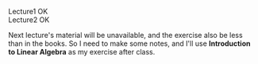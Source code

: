 Lecture1 OK <br>
Lecture2 OK <br>

Next lecture's material will be unavailable, and the exercise also be less than in the books. So I need to make some notes, and I'll use **Introduction to Linear Algebra** as my exercise after class.  <br>
